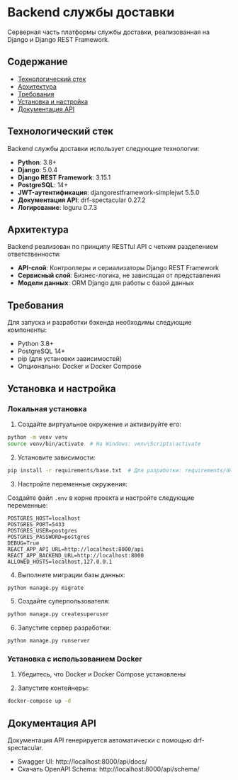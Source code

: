 # Backend службы доставки

Серверная часть платформы службы доставки, реализованная на Django и Django REST Framework.

## Содержание

- [Технологический стек](#технологический-стек)
- [Архитектура](#архитектура)
- [Требования](#требования)
- [Установка и настройка](#установка-и-настройка)
- [Документация API](#документация-api)

## Технологический стек

Backend службы доставки использует следующие технологии:

- **Python**: 3.8+
- **Django**: 5.0.4
- **Django REST Framework**: 3.15.1
- **PostgreSQL**: 14+
- **JWT-аутентификация**: djangorestframework-simplejwt 5.5.0
- **Документация API**: drf-spectacular 0.27.2
- **Логирование**: loguru 0.7.3

## Архитектура

Backend реализован по принципу RESTful API с четким разделением ответственности:

- **API-слой**: Контроллеры и сериализаторы Django REST Framework
- **Сервисный слой**: Бизнес-логика, не зависящая от представления
- **Модели данных**: ORM Django для работы с базой данных



## Требования

Для запуска и разработки бэкенда необходимы следующие компоненты:

- Python 3.8+
- PostgreSQL 14+
- pip (для установки зависимостей)
- Опционально: Docker и Docker Compose

## Установка и настройка

### Локальная установка

1. Создайте виртуальное окружение и активируйте его:

```bash
python -m venv venv
source venv/bin/activate  # На Windows: venv\Scripts\activate
```

2. Установите зависимости:

```bash
pip install -r requirements/base.txt  # Для разработки: requirements/dev.txt
```

3. Настройте переменные окружения:

Создайте файл `.env` в корне проекта и настройте следующие переменные:

```
POSTGRES_HOST=localhost
POSTGRES_PORT=5433
POSTGRES_USER=postgres
POSTGRES_PASSWORD=postgres
DEBUG=True
REACT_APP_API_URL=http://localhost:8000/api
REACT_APP_BACKEND_URL=http://localhost:8000
ALLOWED_HOSTS=localhost,127.0.0.1
```

4. Выполните миграции базы данных:

```bash
python manage.py migrate
```

5. Создайте суперпользователя:

```bash
python manage.py createsuperuser
```

6. Запустите сервер разработки:

```bash
python manage.py runserver
```

### Установка с использованием Docker

1. Убедитесь, что Docker и Docker Compose установлены

2. Запустите контейнеры:

```bash
docker-compose up -d
```


## Документация API

Документация API генерируется автоматически с помощью drf-spectacular.

- Swagger UI: http://localhost:8000/api/docs/
- Скачать OpenAPI Schema: http://localhost:8000/api/schema/